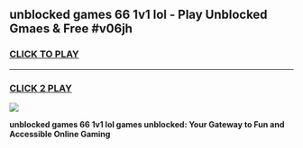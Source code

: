 
## unblocked games 66 1v1 lol - Play Unblocked Gmaes & Free #v06jh
<h3>
<a href="https://news.freeplayer.one?title=unblocked_games_66_1v1_lol&ref=24F">CLICK TO PLAY</a></h3>
<hr>

<h3>
<a href="https://news.freeplayer.one?title=unblocked_games_66_1v1_lol&ref=24F">CLICK 2 PLAY</a>
  
</h3>

<a href="https://news.freeplayer.one?title=unblocked_games_66_1v1_lol&ref=24F/"><img src="https://clearcache.store/games.png"></a>


**unblocked games 66 1v1 lol games unblocked: Your Gateway to Fun and Accessible Online Gaming**
